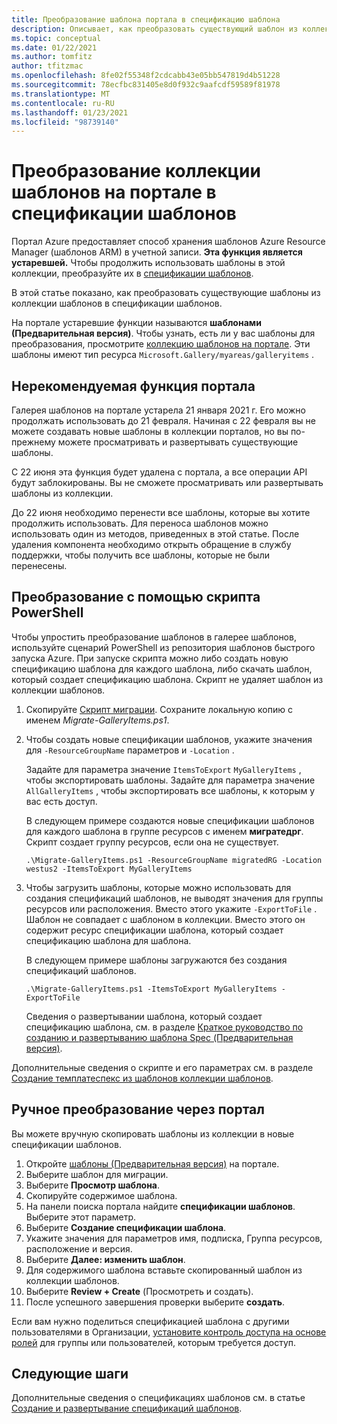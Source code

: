 ```yaml
---
title: Преобразование шаблона портала в спецификацию шаблона
description: Описывает, как преобразовать существующий шаблон из коллекции портал Azure в спецификации шаблона.
ms.topic: conceptual
ms.date: 01/22/2021
ms.author: tomfitz
author: tfitzmac
ms.openlocfilehash: 8fe02f55348f2cdcabb43e05bb547819d4b51228
ms.sourcegitcommit: 78ecfbc831405e8d0f932c9aafcdf59589f81978
ms.translationtype: MT
ms.contentlocale: ru-RU
ms.lasthandoff: 01/23/2021
ms.locfileid: "98739140"
---
```

# <a name="convert-template-gallery-in-portal-to-template-specs"></a>Преобразование коллекции шаблонов на портале в спецификации шаблонов

Портал Azure предоставляет способ хранения шаблонов Azure Resource Manager (шаблонов ARM) в учетной записи. **Эта функция является устаревшей.** Чтобы продолжить использовать шаблоны в этой коллекции, преобразуйте их в [спецификации шаблонов](template-specs.md).

В этой статье показано, как преобразовать существующие шаблоны из коллекции шаблонов в спецификации шаблонов.

На портале устаревшие функции называются **шаблонами (Предварительная версия)**. Чтобы узнать, есть ли у вас шаблоны для преобразования, просмотрите [коллекцию шаблонов на портале](https://portal.azure.com/#blade/HubsExtension/BrowseResourceBlade/resourceType/Microsoft.Gallery%2Fmyareas%2Fgalleryitems). Эти шаблоны имеют тип ресурса `Microsoft.Gallery/myareas/galleryitems` .

## <a name="deprecation-of-portal-feature"></a>Нерекомендуемая функция портала

Галерея шаблонов на портале устарела 21 января 2021 г. Его можно продолжать использовать до 21 февраля. Начиная с 22 февраля вы не можете создавать новые шаблоны в коллекции порталов, но вы по-прежнему можете просматривать и развертывать существующие шаблоны.

С 22 июня эта функция будет удалена с портала, а все операции API будут заблокированы. Вы не сможете просматривать или развертывать шаблоны из коллекции.

До 22 июня необходимо перенести все шаблоны, которые вы хотите продолжить использовать. Для переноса шаблонов можно использовать один из методов, приведенных в этой статье. После удаления компонента необходимо открыть обращение в службу поддержки, чтобы получить все шаблоны, которые не были перенесены.

## <a name="convert-with-powershell-script"></a>Преобразование с помощью скрипта PowerShell

Чтобы упростить преобразование шаблонов в галерее шаблонов, используйте сценарий PowerShell из репозитория шаблонов быстрого запуска Azure. При запуске скрипта можно либо создать новую спецификацию шаблона для каждого шаблона, либо скачать шаблон, который создает спецификацию шаблона. Скрипт не удаляет шаблон из коллекции шаблонов.

1. Скопируйте [Скрипт миграции](https://github.com/Azure/azure-quickstart-templates/blob/master/201-templatespec-migrate-create/Migrate-GalleryItems.ps1). Сохраните локальную копию с именем *Migrate-GalleryItems.ps1*.
1. Чтобы создать новые спецификации шаблонов, укажите значения для `-ResourceGroupName` параметров и `-Location` . 

   Задайте для параметра значение `ItemsToExport` `MyGalleryItems` , чтобы экспортировать шаблоны. Задайте для параметра значение `AllGalleryItems` , чтобы экспортировать все шаблоны, к которым у вас есть доступ.

   В следующем примере создаются новые спецификации шаблонов для каждого шаблона в группе ресурсов с именем **мигратедрг**. Скрипт создает группу ресурсов, если она не существует.

   ```azurepowershell
   .\Migrate-GalleryItems.ps1 -ResourceGroupName migratedRG -Location westus2 -ItemsToExport MyGalleryItems
   ```

1. Чтобы загрузить шаблоны, которые можно использовать для создания спецификаций шаблонов, не выводят значения для группы ресурсов или расположения. Вместо этого укажите `-ExportToFile` . Шаблон не совпадает с шаблоном в коллекции. Вместо этого он содержит ресурс спецификации шаблона, который создает спецификацию шаблона для шаблона.

   В следующем примере шаблоны загружаются без создания спецификаций шаблонов.

   ```azurepowershell
   .\Migrate-GalleryItems.ps1 -ItemsToExport MyGalleryItems -ExportToFile
   ```

   Сведения о развертывании шаблона, который создает спецификацию шаблона, см. в разделе [Краткое руководство по созданию и развертыванию шаблона Spec (Предварительная версия)](quickstart-create-template-specs.md).

Дополнительные сведения о скрипте и его параметрах см. в разделе [Создание темплатеспекс из шаблонов коллекции шаблонов](https://github.com/Azure/azure-quickstart-templates/tree/master/201-templatespec-migrate-create).

## <a name="manually-convert-through-portal"></a>Ручное преобразование через портал

Вы можете вручную скопировать шаблоны из коллекции в новые спецификации шаблонов.

1. Откройте [шаблоны (Предварительная версия)](https://portal.azure.com/#blade/HubsExtension/BrowseResourceBlade/resourceType/Microsoft.Gallery%2Fmyareas%2Fgalleryitems) на портале.
1. Выберите шаблон для миграции.
1. Выберите **Просмотр шаблона**.
1. Скопируйте содержимое шаблона.
1. На панели поиска портала найдите **спецификации шаблонов**. Выберите этот параметр.
1. Выберите **Создание спецификации шаблона**.
1. Укажите значения для параметров имя, подписка, Группа ресурсов, расположение и версия.
1. Выберите **Далее: изменить шаблон**.
1. Для содержимого шаблона вставьте скопированный шаблон из коллекции шаблонов.
1. Выберите **Review + Create** (Просмотреть и создать).
1. После успешного завершения проверки выберите **создать**.

Если вам нужно поделиться спецификацией шаблона с другими пользователями в Организации, [установите контроль доступа на основе ролей](../../role-based-access-control/tutorial-role-assignments-group-powershell.md) для группы или пользователей, которым требуется доступ.

## <a name="next-steps"></a>Следующие шаги

Дополнительные сведения о спецификациях шаблонов см. в статье [Создание и развертывание спецификаций шаблонов](template-specs.md).
